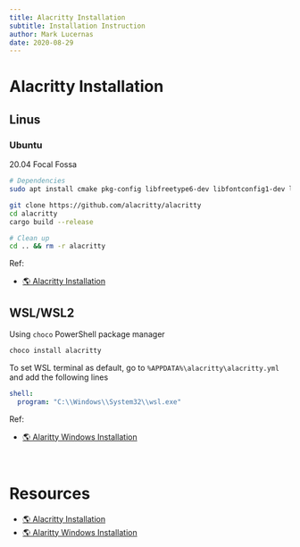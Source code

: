 ```yaml
---
title: Alacritty Installation
subtitle: Installation Instruction
author: Mark Lucernas
date: 2020-08-29
---
```


# Alacritty Installation

## Linus

### Ubuntu

20.04 Focal Fossa

```sh
# Dependencies
sudo apt install cmake pkg-config libfreetype6-dev libfontconfig1-dev libxcb-xfixes0-dev python3

git clone https://github.com/alacritty/alacritty
cd alacritty
cargo build --release

# Clean up
cd .. && rm -r alacritty
```

Ref:

- [🌎 Alacritty Installation](https://github.com/alacritty/alacritty/blob/master/INSTALL.md#linux--windows)

## WSL/WSL2

Using `choco` PowerShell package manager

```powershell
choco install alacritty
```

To set WSL terminal as default, go to `%APPDATA%\alacritty\alacritty.yml` and
add the following lines

```yml
shell:
  program: "C:\\Windows\\System32\\wsl.exe"
```

Ref:

- [🌎 Alaritty Windows Installation](https://gist.github.com/AjkayAlan/39a8e53319410b2280667c0f37e0b830#install-and-configure-a-terminal)


<br>

# Resources

- [🌎 Alacritty Installation](https://github.com/alacritty/alacritty/blob/master/INSTALL.md#linux--windows)
- [🌎 Alaritty Windows Installation](https://gist.github.com/AjkayAlan/39a8e53319410b2280667c0f37e0b830#install-and-configure-a-terminal)

